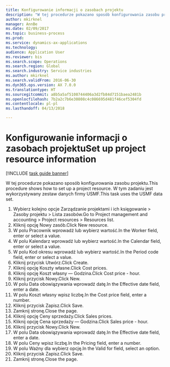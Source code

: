 ```yaml
--- 
title: Konfigurowanie informacji o zasobach projektu
description: "W tej procedurze pokazano sposób konfigurowania zasobu projektu."
author: mkirknel
manager: AnnBe
ms.date: 02/09/2017
ms.topic: business-process
ms.prod: 
ms.service: dynamics-ax-applications
ms.technology: 
audience: Application User
ms.reviewer: bis
ms.search.scope: Operations
ms.search.region: Global
ms.search.industry: Service industries
ms.author: mkirknel
ms.search.validFrom: 2016-06-30
ms.dyn365.ops.version: AX 7.0.0
ms.translationtype: HT
ms.sourcegitcommit: a8b5a5af5108744406a3d2fb84d7151baea2481b
ms.openlocfilehash: 7b2a2c7b6e30808c4c086695d481f46cef5304fd
ms.contentlocale: pl-pl
ms.lasthandoff: 04/13/2018

---
```

# <a name="set-up-project-resource-information"></a><span data-ttu-id="f8b0b-103">Konfigurowanie informacji o zasobach projektu</span><span class="sxs-lookup"><span data-stu-id="f8b0b-103">Set up project resource information</span></span>

[!INCLUDE [task guide banner](../../includes/task-guide-banner.md)]

<span data-ttu-id="f8b0b-104">W tej procedurze pokazano sposób konfigurowania zasobu projektu.</span><span class="sxs-lookup"><span data-stu-id="f8b0b-104">This procedure shows how to set up a project resource.</span></span> <span data-ttu-id="f8b0b-105">W tym zadaniu jest wykorzystywany zestaw danych firmy USMF.</span><span class="sxs-lookup"><span data-stu-id="f8b0b-105">This task uses the USMF data set.</span></span>

1. <span data-ttu-id="f8b0b-106">Wybierz kolejno opcje Zarządzanie projektami i ich księgowanie > Zasoby projektu > Lista zasobów.</span><span class="sxs-lookup"><span data-stu-id="f8b0b-106">Go to Project management and accounting > Project resources > Resources list.</span></span>
2. <span data-ttu-id="f8b0b-107">Kliknij opcję Nowy zasób.</span><span class="sxs-lookup"><span data-stu-id="f8b0b-107">Click New resource.</span></span>
3. <span data-ttu-id="f8b0b-108">W polu Pracownik wprowadź lub wybierz wartość.</span><span class="sxs-lookup"><span data-stu-id="f8b0b-108">In the Worker field, enter or select a value.</span></span>
4. <span data-ttu-id="f8b0b-109">W polu Kalendarz wprowadź lub wybierz wartość.</span><span class="sxs-lookup"><span data-stu-id="f8b0b-109">In the Calendar field, enter or select a value.</span></span>
5. <span data-ttu-id="f8b0b-110">W polu Kod okresu wprowadź lub wybierz wartość.</span><span class="sxs-lookup"><span data-stu-id="f8b0b-110">In the Period code field, enter or select a value.</span></span>
6. <span data-ttu-id="f8b0b-111">Kliknij przycisk Utwórz.</span><span class="sxs-lookup"><span data-stu-id="f8b0b-111">Click Create.</span></span>
7. <span data-ttu-id="f8b0b-112">Kliknij opcję Koszty własne.</span><span class="sxs-lookup"><span data-stu-id="f8b0b-112">Click Cost prices.</span></span>
8. <span data-ttu-id="f8b0b-113">Kliknij opcję Koszt własny — Godzina.</span><span class="sxs-lookup"><span data-stu-id="f8b0b-113">Click Cost price - hour.</span></span>
9. <span data-ttu-id="f8b0b-114">Kliknij przycisk Nowy.</span><span class="sxs-lookup"><span data-stu-id="f8b0b-114">Click New.</span></span>
10. <span data-ttu-id="f8b0b-115">W polu Data obowiązywania wprowadź datę.</span><span class="sxs-lookup"><span data-stu-id="f8b0b-115">In the Effective date field, enter a date.</span></span>
11. <span data-ttu-id="f8b0b-116">W polu Koszt własny wpisz liczbę.</span><span class="sxs-lookup"><span data-stu-id="f8b0b-116">In the Cost price field, enter a number.</span></span>
12. <span data-ttu-id="f8b0b-117">Kliknij przycisk Zapisz.</span><span class="sxs-lookup"><span data-stu-id="f8b0b-117">Click Save.</span></span>
13. <span data-ttu-id="f8b0b-118">Zamknij stronę.</span><span class="sxs-lookup"><span data-stu-id="f8b0b-118">Close the page.</span></span>
14. <span data-ttu-id="f8b0b-119">Kliknij opcję Ceny sprzedaży.</span><span class="sxs-lookup"><span data-stu-id="f8b0b-119">Click Sales prices.</span></span>
15. <span data-ttu-id="f8b0b-120">Kliknij opcję Cena sprzedaży — Godzina.</span><span class="sxs-lookup"><span data-stu-id="f8b0b-120">Click Sales price - hour.</span></span>
16. <span data-ttu-id="f8b0b-121">Kliknij przycisk Nowy.</span><span class="sxs-lookup"><span data-stu-id="f8b0b-121">Click New.</span></span>
17. <span data-ttu-id="f8b0b-122">W polu Data obowiązywania wprowadź datę.</span><span class="sxs-lookup"><span data-stu-id="f8b0b-122">In the Effective date field, enter a date.</span></span>
18. <span data-ttu-id="f8b0b-123">W polu Ceny wpisz liczbę.</span><span class="sxs-lookup"><span data-stu-id="f8b0b-123">In the Pricing field, enter a number.</span></span>
19. <span data-ttu-id="f8b0b-124">W polu Ważny dla wybierz opcję.</span><span class="sxs-lookup"><span data-stu-id="f8b0b-124">In the Valid for field, select an option.</span></span>
20. <span data-ttu-id="f8b0b-125">Kliknij przycisk Zapisz.</span><span class="sxs-lookup"><span data-stu-id="f8b0b-125">Click Save.</span></span>
21. <span data-ttu-id="f8b0b-126">Zamknij stronę.</span><span class="sxs-lookup"><span data-stu-id="f8b0b-126">Close the page.</span></span>


